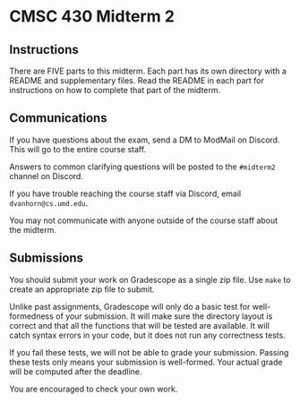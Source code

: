# CMSC 430 Midterm 2

## Instructions

There are FIVE parts to this midterm.  Each part has its own directory
with a README and supplementary files.  Read the README in each part
for instructions on how to complete that part of the midterm.

## Communications

If you have questions about the exam, send a DM to ModMail on Discord.
This will go to the entire course staff.

Answers to common clarifying questions will be posted to the
`#midterm2` channel on Discord.

If you have trouble reaching the course staff via Discord, email
`dvanhorn@cs.umd.edu`.

You may not communicate with anyone outside of the course staff about
the midterm.

## Submissions

You should submit your work on Gradescope as a single zip file.  Use
`make` to create an appropriate zip file to submit.

Unlike past assignments, Gradescope will only do a basic test for
well-formedness of your submission.  It will make sure the directory
layout is correct and that all the functions that will be tested are
available.  It will catch syntax errors in your code, but it does not
run any correctness tests.

If you fail these tests, we will not be able to grade your submission.
Passing these tests only means your submission is well-formed.  Your
actual grade will be computed after the deadline.

You are encouraged to check your own work.

